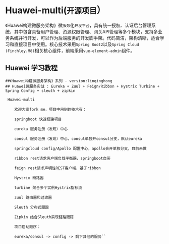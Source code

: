 # Huawei-multi(`开源项目`）
《Huawei构建微服务架构》微`服务`化`开发平台`，具有统一授权、认证后台管理系统，其中包含具备用户管理、资源权限管理、网关API管理等多个模块，支持多业务系统并行开发，可以作为后端服务的开发脚手架。代码简洁，架构清晰，适合学习和直接项目中使用。核心技术采用`Spring Boot2`以及`Spring Cloud (Finchley.M8)`相关核心组件，前端采用`vue-element-admin`组件。

## Huawei 学习教程
	##《Huawei构建微服务架构》系列 - version:linqinghong
	## Huawei微服务实战 : Eureka + Zuul + Feign/Ribbon + Hystrix Turbine + Spring Config + sleuth + zipkin
	
	 Huawei-multi

		欢迎大家fork me，项目中用到的技术有：
		
		springboot 快速搭建项目
		
		eureka 服务注册（发现）中心
		
		consul 服务注册（发现）中心，consul单独开consul分支，默认eureka
		
		springcloud config/Apollo 配置中心，apollo会开单独分支，目前未做
		
		ribbon rest请求客户端负载平衡器，springboot自带
		
		feign rest请求声明性REST客户端，基于ribbon
		
		Hystrix 断路器
		
		turbine 聚合多个实例Hystrix指标流
		
		zuul 路由器和过滤器
		
		Sleuth 分布式跟踪
		
		Zipkin 结合Sleuth实现链路跟踪
		
		项目启动顺序：
		
		eureka/consul -> config -> 剩下其他的服务``


